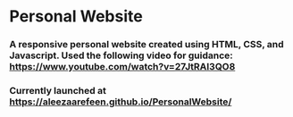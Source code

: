# Personal Website
### A responsive personal website created using HTML, CSS, and Javascript. Used the following video for guidance: https://www.youtube.com/watch?v=27JtRAI3QO8
### Currently launched at https://aleezaarefeen.github.io/PersonalWebsite/
